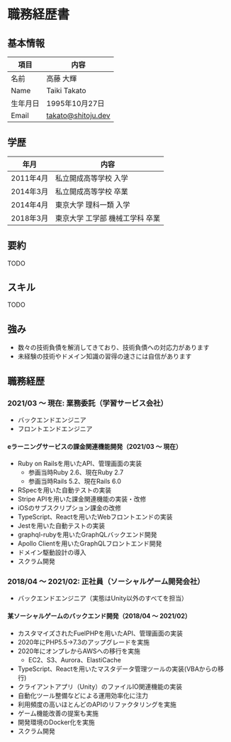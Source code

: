 # 職務経歴書

## 基本情報

| 項目    | 内容                 |
|-------|--------------------|
| 名前    | 高藤 大輝              |
| Name  | Taiki Takato       |
| 生年月日  | 1995年10月27日        |
| Email | takato@shitoju.dev |

## 学歴

| 年月      | 内容                |
|---------|-------------------|
| 2011年4月 | 私立開成高等学校 入学       |
| 2014年3月 | 私立開成高等学校 卒業       |
| 2014年4月 | 東京大学 理科一類 入学      |
| 2018年3月 | 東京大学 工学部 機械工学科 卒業 |

## 要約

TODO

## スキル

TODO

## 強み

- 数々の技術負債を解消してきており、技術負債への対応力があります
- 未経験の技術やドメイン知識の習得の速さには自信があります

## 職務経歴

### 2021/03 〜 現在: 業務委託（学習サービス会社）

- バックエンドエンジニア
- フロントエンドエンジニア

#### eラーニングサービスの課金関連機能開発（2021/03 〜 現在）

- Ruby on Railsを用いたAPI、管理画面の実装
  - 参画当時Ruby 2.6、現在Ruby 2.7
  - 参画当時Rails 5.2、現在Rails 6.0
- RSpecを用いた自動テストの実装
- Stripe APIを用いた課金関連機能の実装・改修
- iOSのサブスクリプション課金の改修
- TypeScript、Reactを用いたWebフロントエンドの実装
- Jestを用いた自動テストの実装
- graphql-rubyを用いたGraphQLバックエンド開発
- Apollo Clientを用いたGraphQLフロントエンド開発
- ドメイン駆動設計の導入
- スクラム開発

### 2018/04 〜 2021/02: 正社員（ソーシャルゲーム開発会社）

- バックエンドエンジニア（実態はUnity以外のすべてを担当）

#### 某ソーシャルゲームのバックエンド開発（2018/04 〜 2021/02）

- カスタマイズされたFuelPHPを用いたAPI、管理画面の実装
- 2020年にPHP5.5→7.3のアップグレードを実施
- 2020年にオンプレからAWSへの移行を実施
  - EC2、S3、Aurora、ElastiCache
- TypeScript、Reactを用いたマスタデータ管理ツールの実装(VBAからの移行)
- クライアントアプリ（Unity）のファイルIO関連機能の実装
- 自動化ツール整備などによる運用効率化に注力
- 利用頻度の高いほとんどのAPIのリファクタリングを実施
- ゲーム機能改善の提案も実施
- 開発環境のDocker化を実施
- スクラム開発
